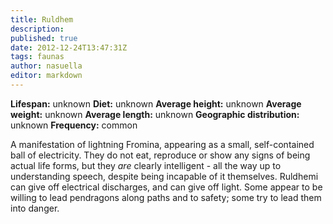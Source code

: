 ```yaml
---
title: Ruldhem
description:
published: true
date: 2012-12-24T13:47:31Z
tags: faunas
author: nasuella
editor: markdown
---
```

<!-- infobox starts -->
**Lifespan:** unknown
**Diet:** unknown
**Average height:** unknown
**Average weight:** unknown
**Average length:** unknown
**Geographic distribution:** unknown
**Frequency:** common
<!-- infobox ends -->

A manifestation of lightning Fromina, appearing as a small, self-contained ball of electricity. They do not eat, reproduce or show any signs of being actual life forms, but they *are* clearly intelligent - all the way up to understanding speech, despite being incapable of it themselves. Ruldhemi can give off electrical discharges, and can give off light. Some appear to be willing to lead pendragons along paths and to safety; some try to lead them into danger.